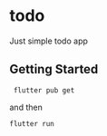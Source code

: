 # todo

Just simple todo app

## Getting Started

``` flutter pub get```

and then

``` flutter run ```
